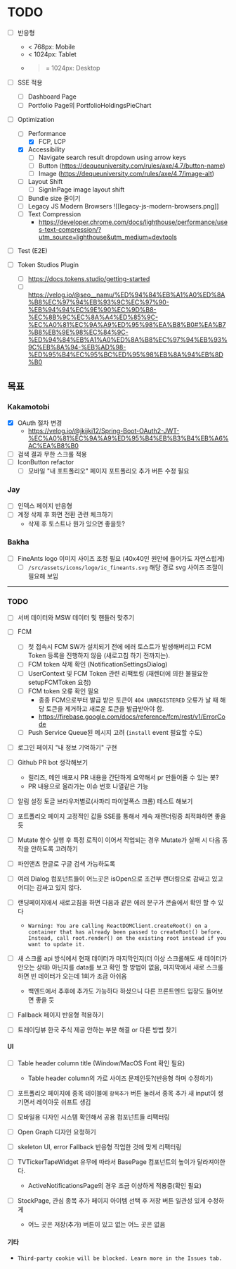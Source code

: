 # TODO
- [ ] 반응형
	-  < 768px: Mobile
	- < 1024px: Tablet
	- >= 1024px: Desktop

- [ ] SSE 적용
	- [ ] Dashboard Page
	- [ ] Portfolio Page의 PortfolioHoldingsPieChart

- [ ] Optimization
	- [ ] Performance
	    - [x] FCP, LCP
	- [x] Accessibility
		- [ ] Navigate search result dropdown using arrow keys
		- [ ] Button (https://dequeuniversity.com/rules/axe/4.7/button-name)
		- [ ] Image (https://dequeuniversity.com/rules/axe/4.7/image-alt)
	- [ ] Layout Shift
		- [ ] SignInPage image layout shift
	- [ ] Bundle size 줄이기
	- [ ] Legacy JS Modern Browsers
        ![[legacy-js-modern-browsers.png]]
	- [ ] Text Compression
		- https://developer.chrome.com/docs/lighthouse/performance/uses-text-compression/?utm_source=lighthouse&utm_medium=devtools

- [ ] Test (E2E)

- [ ] Token Studios Plugin
	- [ ] https://docs.tokens.studio/getting-started
	- [ ] https://velog.io/@seo__namu/%ED%94%84%EB%A1%A0%ED%8A%B8%EC%97%94%EB%93%9C%EC%97%90-%EB%94%94%EC%9E%90%EC%9D%B8-%EC%8B%9C%EC%8A%A4%ED%85%9C-%EC%A0%81%EC%9A%A9%ED%95%98%EA%B8%B0#%EA%B7%B8%EB%9E%98%EC%84%9C-%ED%94%84%EB%A1%A0%ED%8A%B8%EC%97%94%EB%93%9C%EB%8A%94-%EB%AD%98-%ED%95%B4%EC%95%BC%ED%95%98%EB%8A%94%EB%8D%B0

## 목표
### Kakamotobi
- [x] OAuth 절차 변경
	- https://velog.io/@jkijki12/Spring-Boot-OAuth2-JWT-%EC%A0%81%EC%9A%A9%ED%95%B4%EB%B3%B4%EB%A6%AC%EA%B8%B0
- [ ] 검색 결과 무한 스크롤 적용
- [ ] IconButton refactor
	- [ ] 모바일 "내 포트폴리오" 페이지 포트폴리오 추가 버튼 수정 필요
### Jay
- [ ] 인덱스 페이지 반응형
- [ ] 계정 삭제 후 화면 전환 관련 체크하기
	- 삭제 후 토스트나 뭔가 있으면 좋을듯?

### Bakha
- [ ] FineAnts logo 이미지 사이즈 조정 필요 (40x40인 원안에 들어가도 자연스럽게)
	- [ ] `/src/assets/icons/logo/ic_fineants.svg` 해당 경로 svg 사이즈 조절이 필요해 보임
---
### TODO
- [ ] 서버 데이터와 MSW 데이터 및 핸들러 맞추기
- [ ] FCM
	- [ ] 첫 접속시 FCM SW가 설치되기 전에 에러 토스트가 발생해버리고 FCM Token 등록을 진행하지 않음 (새로고침 하기 전까지는).
	- [ ] FCM token 삭제 확인 (NotificationSettingsDialog)
	- [ ] UserContext 및 FCM Token 관련 리팩토링 (재렌더에 의한 불필요한 setupFCMToken 요청)
	- [ ] FCM token 오류 확인 필요
		- 종종 FCM으로부터 발급 받은 토큰이 `404 UNREGISTERED` 오류가 날 때 해당 토큰을 제거하고 새로운 토큰을 발급받아야 함.
		- https://firebase.google.com/docs/reference/fcm/rest/v1/ErrorCode
	- [ ] Push Service Queue된 메시지 고려 (`install` event 필요할 수도)
- [ ] 로그인 페이지 "내 정보 기억하기" 구현
- [ ] Github PR bot 생각해보기
	- 릴리즈, 메인 배포시 PR 내용을 간단하게 요약해서 pr 만들어줄 수 있는 봇?
	- PR 내용으로 올라가는 이슈 번호 나열같은 기능
- [ ] 알림 설정 토글 브라우저별로(사파리 파이엎폭스 크롬) 테스트 해보기
- [ ] 포트폴리오 페이지 고정적인 값들 SSE를 통해서 계속 재랜더링중 최적화하면 좋을 듯
- [ ] Mutate 함수 실행 후 특정 로직이 이어서 작업되는 경우 Mutate가 실패 시 다음 동작을 안하도록 고려하기
- [ ] 파인앤츠 한글로 구글 검색 가능하도록
- [ ] 여러 Dialog 컴포넌트들이 어느곳은 isOpen으로 조건부 랜더링으로 감싸고 있고 어디는 감싸고 있지 않다.
- [ ] 랜딩페이지에서 새로고침을 하면 다음과 같은 에러 문구가 콘솔에서 확인 할 수 있다
	- `Warning: You are calling ReactDOMClient.createRoot() on a container that has already been passed to createRoot() before. Instead, call root.render() on the existing root instead if you want to update it.`

- [ ] 새 스크롤 api 방식에서 현재 데이터가 마지막인지(더 이상 스크롤해도 새 데이터가 안오는 상태) 아닌지를 data를 보고 확인 할 방법이 없음, 마지막에서 새로 스크롤하면 빈 데이터가 오는데 1회가 조금 아쉬움
	- 백엔드에서 추후에 추가도 가능하다 하셨으니 다른 프론트엔드 입장도 들어보면 좋을 듯
- [ ] Fallback 페이지 반응형 적용하기
- [ ] 트레이딩뷰 한국 주식 제공 안하는 부분 해결 or 다른 방법 찾기

#### UI
- [ ] Table header column title (Window/MacOS Font 확인 필요)
	- Table header column의 가로 사이즈 문제인듯?(반응형 하며 수정하기)
- [ ] 포트폴리오 페이지에 종목 테이블에 `항목추가` 버튼 눌러서 종목 추가 새 input이 생기면서 레이아웃 쉬프트 생김
- [ ] 모바일용 디자인 시스템 확인해서 공용 컴포넌트들 리팩터링
- [ ] Open Graph 디자인 요청하기

- [ ] skeleton UI,  error Fallback 반응형 작업한 것에 맞게 리팩터링
- [ ] TVTickerTapeWidget 유무에 따라서 BasePage 컴포넌트의 높이가 달라져야한다.
	- ActiveNotificationsPage의 경우 조금 이상하게 적용중(확인 필요)
- [ ] StockPage, 관심 종목 추가 페이지 아이템 선택 후 저장 버튼 일관성 있게 수정하게
	- 어느 곳은 저장(추가) 버튼이 있고 없는 어느 곳은 없음
#### 기타
- `Third-party cookie will be blocked. Learn more in the Issues tab.`
